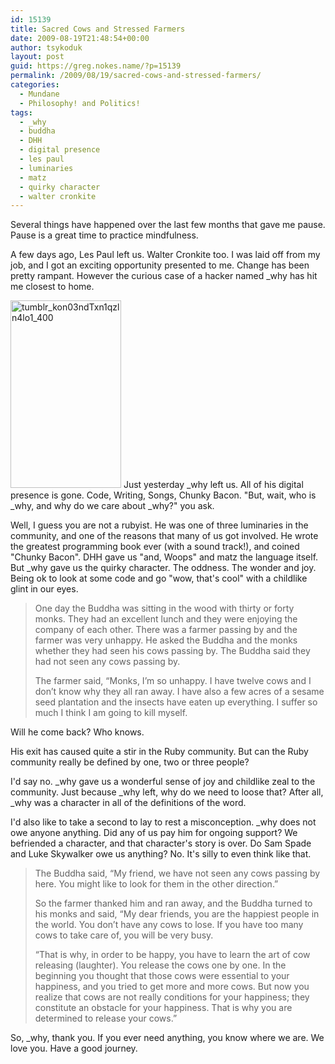 ```yaml
---
id: 15139
title: Sacred Cows and Stressed Farmers
date: 2009-08-19T21:48:54+00:00
author: tsykoduk
layout: post
guid: https://greg.nokes.name/?p=15139
permalink: /2009/08/19/sacred-cows-and-stressed-farmers/
categories:
  - Mundane
  - Philosophy! and Politics!
tags:
  - _why
  - buddha
  - DHH
  - digital presence
  - les paul
  - luminaries
  - matz
  - quirky character
  - walter cronkite
---
```

Several things have happened over the last few months that gave me pause. Pause is a great time to practice mindfulness.

A few days ago, Les Paul left us. Walter Cronkite too. I was laid off from my job, and I got an exciting opportunity presented to me. Change has been pretty rampant. However the curious case of a hacker named _why has hit me closest to home.

<!--more-->

<img class="alignleft size-medium wp-image-15144" title="tumblr_kon03ndTxn1qzln4lo1_400" src="https://greg.nokes.name/binaries/2009/08/tumblr_kon03ndTxn1qzln4lo1_400-177x300.jpg" alt="tumblr_kon03ndTxn1qzln4lo1_400" width="177" height="300" /> Just yesterday _why left us. All of his digital presence is gone. Code, Writing, Songs, Chunky Bacon. "But, wait, who is _why, and why do we care about _why?" you ask.


Well, I guess you are not a rubyist. He was one of three luminaries in the community, and one of the reasons that many of us got involved. He wrote the greatest programming book ever (with a sound track!), and coined "Chunky Bacon". DHH gave us "and, Woops" and matz the language itself. But _why gave us the quirky character. The oddness. The wonder and joy. Being ok to look at some code and go "wow, that's cool" with a childlike glint in our eyes.

<blockquote>One day the Buddha was sitting in the wood with thirty or forty monks. They had an excellent lunch and they were enjoying the company of each other. There was a farmer passing by and the farmer was very unhappy. He asked the Buddha and the monks whether they had seen his cows passing by. The Buddha said they had not seen any cows passing by.

The farmer said, “Monks, I’m so unhappy. I have twelve cows and I don’t know why they all ran away. I have also a few acres of a sesame seed plantation and the insects have eaten up everything. I suffer so much I think I am going to kill myself.</blockquote>

Will he come back? Who knows.

His exit has caused quite a stir in the Ruby community. But can the Ruby community really be defined by one, two or three people?

I'd say no. _why gave us a wonderful sense of joy and childlike zeal to the community. Just because _why left, why do we need to loose that? After all, _why was a character in all of the definitions of the word.

I'd also like to take a second to lay to rest a misconception. _why does not owe anyone anything. Did any of us pay him for ongoing support? We befriended a character, and that character's story is over. Do Sam Spade and Luke Skywalker owe us anything? No. It's silly to even think like that.

<blockquote>The Buddha said, “My friend, we have not seen any cows passing by here. You might like to look for them in the other direction.”

So the farmer thanked him and ran away, and the Buddha turned to his monks and said, “My dear friends, you are the happiest people in the world. You don’t have any cows to lose. If you have too many cows to take care of, you will be very busy.

“That is why, in order to be happy, you have to learn the art of cow releasing (laughter). You release the cows one by one. In the beginning you thought that those cows were essential to your happiness, and you tried to get more and more cows. But now you realize that cows are not really conditions for your happiness; they constitute an obstacle for your happiness. That is why you are determined to release your cows.”</blockquote>

So, _why, thank you. If you ever need anything, you know where we are. We love you. Have a good journey.